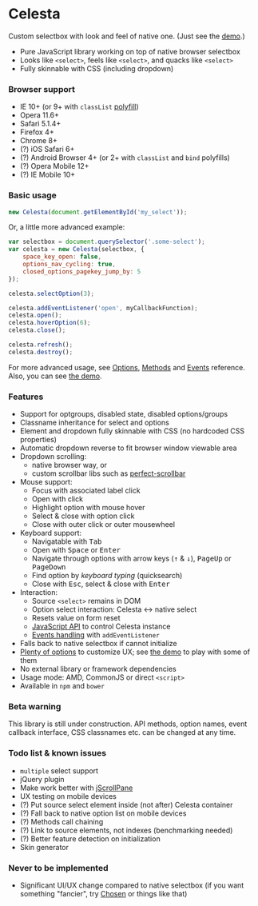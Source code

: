 Celesta
=====
Custom selectbox with look and feel of native one. 
(Just see the [demo](http://thybzi.github.io/celesta/demo/).)

* Pure JavaScript library working on top of native browser selectbox
* Looks like `<select>`, feels like `<select>`, and quacks like `<select>` 
* Fully skinnable with CSS (including dropdown)

### Browser support ###

* IE 10+ (or 9+ with `classList` [polyfill](polyfill/classlist.js))
* Opera 11.6+
* Safari 5.1.4+
* Firefox 4+
* Chrome 8+
* (?) iOS Safari 6+
* (?) Android Browser 4+ (or 2+ with `classList` and `bind` polyfills)
* (?) Opera Mobile 12+
* (?) IE Mobile 10+

### Basic usage ###

```javascript
new Celesta(document.getElementById('my_select'));
```
Or, a little more advanced example:
```javascript
var selectbox = document.querySelector('.some-select');
var celesta = new Celesta(selectbox, {
    space_key_open: false,
    options_nav_cycling: true,
    closed_options_pagekey_jump_by: 5
});

celesta.selectOption(3);

celesta.addEventListener('open', myCallbackFunction);
celesta.open();
celesta.hoverOption(6);
celesta.close();

celesta.refresh();
celesta.destroy();
```

For more advanced usage, see [Options](http://thybzi.github.io/celesta/configuration/),
[Methods](http://thybzi.github.io/celesta/methods/) and [Events](http://thybzi.github.io/celesta/events/) reference.
Also, you can see [the demo](http://thybzi.github.io/celesta/demo/).

### Features ###

* Support for optgroups, disabled state, disabled options/groups
* Classname inheritance for select and options
* Element and dropdown fully skinnable with CSS (no hardcoded CSS properties)
* Automatic dropdown reverse to fit browser window viewable area
* Dropdown scrolling: 
    * native browser way, or
    * custom scrollbar libs such as [perfect-scrollbar](http://noraesae.github.io/perfect-scrollbar/)
* Mouse support:
    * Focus with associated label click
    * Open with click
    * Highlight option with mouse hover
    * Select & close with option click
    * Close with outer click or outer mousewheel
* Keyboard support:
    * Navigatable with <kbd>Tab</kbd>
    * Open with <kbd>Space</kbd> or <kbd>Enter</kbd>
    * Navigate through options with arrow keys (<kbd>↑</kbd> & <kbd>↓</kbd>), <kbd>PageUp</kbd> or <kbd>PageDown</kbd>
    * Find option by *keyboard typing* (quicksearch)
    * Close with <kbd>Esc</kbd>, select & close with <kbd>Enter</kbd>
* Interaction:
    * Source `<select>` remains in DOM
    * Option select interaction: Celesta ↔ native select
    * Resets value on form reset
    * [JavaScript API](http://thybzi.github.io/celesta/methods/) to control Celesta instance
    * [Events handling](http://thybzi.github.io/celesta/events/) with `addEventListener`
* Falls back to native selectbox if cannot initialize
* [Plenty of options](http://thybzi.github.io/celesta/configuration/) to customize UX; 
see [the demo](http://thybzi.github.io/celesta/demo/) to play with some of them
* No external library or framework dependencies
* Usage mode: AMD, CommonJS or direct `<script>`
* Available in `npm` and `bower`

### Beta warning ###

This library is still under construction. 
API methods, option names, event callback interface, CSS classnames etc. can be changed at any time.


### Todo list & known issues ###

* `multiple` select support
* jQuery plugin
* Make work better with [jScrollPane](http://jscrollpane.kelvinluck.com/)
* UX testing on mobile devices
* (?) Put source select element inside (not after) Celesta container
* (?) Fall back to native option list on mobile devices
* (?) Methods call chaining
* (?) Link to source elements, not indexes (benchmarking needed)
* (?) Better feature detection on initialization
* Skin generator

### Never to be implemented ###

* Significant UI/UX change compared to native selectbox (if you want something "fancier", try [Chosen](https://harvesthq.github.io/chosen/) or things like that)

